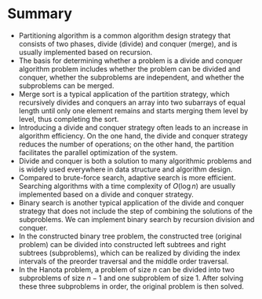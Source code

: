 # Summary

- Partitioning algorithm is a common algorithm design strategy that consists of two phases, divide (divide) and conquer (merge), and is usually implemented based on recursion.
- The basis for determining whether a problem is a divide and conquer algorithm problem includes whether the problem can be divided and conquer, whether the subproblems are independent, and whether the subproblems can be merged.
- Merge sort is a typical application of the partition strategy, which recursively divides and conquers an array into two subarrays of equal length until only one element remains and starts merging them level by level, thus completing the sort.
- Introducing a divide and conquer strategy often leads to an increase in algorithm efficiency. On the one hand, the divide and conquer strategy reduces the number of operations; on the other hand, the partition facilitates the parallel optimization of the system.
- Divide and conquer is both a solution to many algorithmic problems and is widely used everywhere in data structure and algorithm design.
- Compared to brute-force search, adaptive search is more efficient. Searching algorithms with a time complexity of $O(\log n)$ are usually implemented based on a divide and conquer strategy.
- Binary search is another typical application of the divide and conquer strategy that does not include the step of combining the solutions of the subproblems. We can implement binary search by recursion division and conquer.
- In the constructed binary tree problem, the constructed tree (original problem) can be divided into constructed left subtrees and right subtrees (subproblems), which can be realized by dividing the index intervals of the preorder traversal and the middle order traversal.
- In the Hanota problem, a problem of size $n$ can be divided into two subproblems of size $n-1$ and one subproblem of size $1$. After solving these three subproblems in order, the original problem is then solved.
